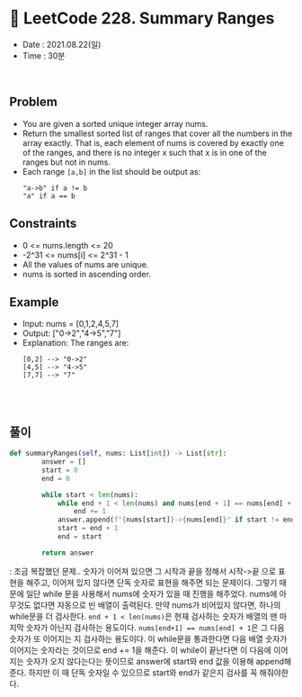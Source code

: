 # 🍥 LeetCode 228. Summary Ranges
- Date : 2021.08.22(일)
- Time : 30분
<br>

## Problem

- You are given a sorted unique integer array nums.
- Return the smallest sorted list of ranges that cover all the numbers in the array exactly. That is, each element of nums is covered by exactly one of the ranges, and there is no integer x such that x is in one of the ranges but not in nums.
- Each range ```[a,b]``` in the list should be output as:
    ```
    "a->b" if a != b
    "a" if a == b
    ```
 


 
## Constraints
- 0 <= nums.length <= 20
- -2^31 <= nums[i] <= 2^31 - 1
- All the values of nums are unique.
- nums is sorted in ascending order.


## Example

- Input: nums = [0,1,2,4,5,7]
- Output: ["0->2","4->5","7"]
- Explanation: The ranges are:
    ```
    [0,2] --> "0->2"
    [4,5] --> "4->5"
    [7,7] --> "7"
    ```

<br><br>

## 풀이
```python
def summaryRanges(self, nums: List[int]) -> List[str]:
        answer = []
        start = 0
        end = 0

        while start < len(nums):
            while end + 1 < len(nums) and nums[end + 1] == nums[end] + 1:
                end += 1
            answer.append(f"{nums[start]}->{nums[end]}" if start != end else f"{nums[start]}")
            start = end + 1
            end = start

        return answer
```
: 조금 복잡했던 문제.. 숫자가 이어져 있으면 그 시작과 끝을 정해서 시작->끝 으로 표현을 해주고, 이어져 있지 않다면 단독 숫자로 표현을 해주면 되는 문제이다. 그렇기 때문에 일단 while 문을 사용해서 nums에 숫자가 있을 때 진행을 해주었다. nums에 아무것도 없다면 자동으로 빈 배열이 출력된다. 만약 nums가 비어있지 않다면, 하나의 while문을 더 검사한다. ```end + 1 < len(nums)```은 현재 검사하는 숫자가 배열의 맨 마지막 숫자가 아닌지 검사하는 용도이다. ```nums[end+1] == nums[end] + 1```은 그 다음 숫자가 또 이어지는 지 검사하는 용도이다. 이 while문을 통과한다면 다음 배열 숫자가 이어지는 숫자라는 것이므로 end += 1을 해준다. 이 while이 끝난다면 이 다음에 이어지는 숫자가 오지 않다는다는 뜻이므로 answer에 start와 end 값을 이용해 append해준다. 하지만 이 때 단독 숫자일 수 있으므로 start와 end가 같은지 검사를 꼭 해줘야한다. 

